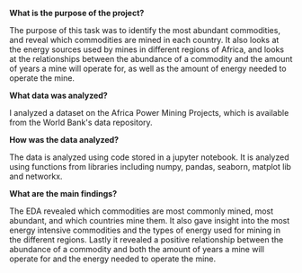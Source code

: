 **What is the purpose of the project?**

The purpose of this task was to identify the most abundant commodities,
and reveal which commodities are mined in each country. It also looks at
the energy sources used by mines in different regions of Africa, and
looks at the relationships between the abundance of a commodity and the
amount of years a mine will operate for, as well as the amount of energy
needed to operate the mine.

**What data was analyzed?**

I analyzed a dataset on the Africa Power Mining Projects, which is
available from the World Bank's data repository.

**How was the data analyzed?**

The data is analyzed using code stored in a jupyter notebook. It is
analyzed using functions from libraries including numpy, pandas,
seaborn, matplot lib and networkx.

**What are the main findings?**

The EDA revealed which commodities are most commonly mined, most
abundant, and which countries mine them. It also gave insight into the
most energy intensive commodities and the types of energy used for
mining in the different regions. Lastly it revealed a positive
relationship between the abundance of a commodity and both the amount of
years a mine will operate for and the energy needed to operate the mine.
